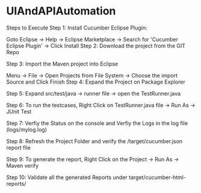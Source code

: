 # UIAndAPIAutomation
Steps to Execute
Step 1: Install Cucumber Eclipse Plugin:

Goto Eclipse -> Help -> Eclipse Marketplace -> Search for 'Cucumber Eclipse Plugin' -> Click Install
Step 2: Download the project from the GIT Repo

Step 3: Import the Maven project into Eclipse

Menu -> File -> Open Projects from File System -> Choose the import Source and Click Finish
Step 4: Expand the Project on Package Explorer

Step 5: Expand src/test/java -> runner file -> open the TestRunner.java

Step 6: To run the testcases, Right Click on TestRunner.java file -> Run As -> JUnit Test

Step 7: Verfiy the Status on the console and Verfiy the Logs in the log file (logs/mylog.log)

Step 8: Refresh the Project Folder and verify the /target/cucumber.json report file

Step 9: To generate the report, Right Click on the Project -> Run As -> Maven verify

Step 10: Validate all the generated Reports under target/cucumber-html-reports/
